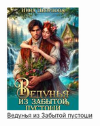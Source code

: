 ![](Ведунья%20из%20Забытой%20пустоши.jpg)  
[Ведунья из Забытой пустоши](Ведунья%20из%20Забытой%20пустоши.md)
